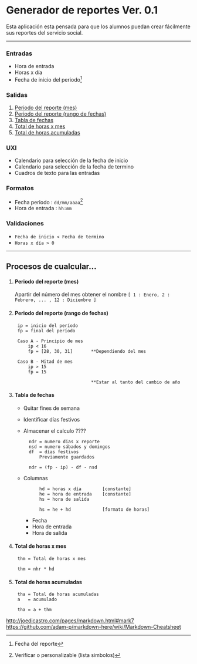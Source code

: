# Generador de reportes Ver. 0.1

Esta aplicación esta pensada para que los alumnos puedan crear fácilmente sus reportes del servicio social.

***

### Entradas 

* Hora de entrada
* Horas x día
* Fecha de inicio del periodo[^1]

[^1]: Fecha del reporte

### Salidas

1. [Periodo del reporte (mes)](#periodo-del-reporte-mes)
1. [Periodo del reporte (rango de fechas)](#periodo-del-reporte-rango-de-fechas)
1. [Tabla de fechas](#tabla-de-fechas)
1. [Total de horas x mes](#total-de-horas-x-mes)
1. [Total de horas acumuladas](#total-de-horas-acumuladas)

### UXI

* Calendario para selección de la fecha de inicio
* Calendario para selección de la fecha de termino
* Cuadros de texto para las entradas

### Formatos

* Fecha periodo : `dd/mm/aaaa`[^2]
* Hora de entrada : `hh:mm`

[^2]: Verificar o personalizable (lista simbolos)

### Validaciones


* `Fecha de inicio < Fecha de termino`
* `Horas x día > 0` 

***

## Procesos de cualcular...

1. #### Periodo del reporte (mes)

	Apartir del número del mes obtener el nombre 
	`[ 1 : Enero, 2 : Febrero, ... , 12 : Diciembre ]`

1. #### Periodo del reporte (rango de fechas)
	
		ip = inicio del período
		fp = final del período

		Caso A - Principio de mes
			ip < 16 
			fp = [28, 30, 31] 		**Dependiendo del mes

		Caso B - Mitad de mes
			ip > 15
			fp = 15

									**Estar al tanto del cambio de año


1. #### Tabla de fechas

	* Quitar fines de semana
	* Identificar días festivos
	* Almacenar el calculo ????



			ndr = numero dias x reporte
			nsd = numero sábados y domingos
			df 	= días festivos
				Previamente guardados

			ndr = (fp - ip) - df - nsd
		

	* Columnas


				hd = horas x día 		[constante]
				he = hora de entrada 	[constante]
				hs = hora de salida

				hs = he + hd 			[formato de horas]


		* Fecha
		* Hora de entrada
		* Hora de salida

1. #### Total de horas x mes

		thm = Total de horas x mes
		
		thm = nhr * hd	

1. #### Total de horas acumuladas

		tha = Total de horas acumuladas
		a   = acumulado

		tha = a + thm


http://joedicastro.com/pages/markdown.html#mark7
https://github.com/adam-p/markdown-here/wiki/Markdown-Cheatsheet
